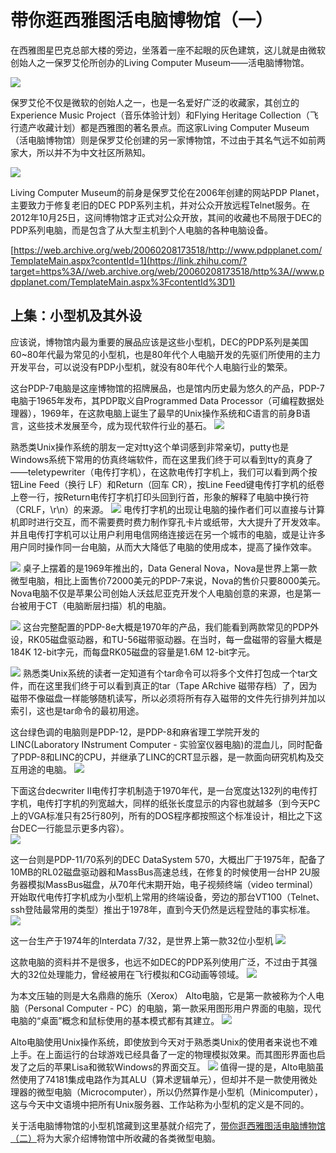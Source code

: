 
# 带你逛西雅图活电脑博物馆（一）
在西雅图星巴克总部大楼的旁边，坐落着一座不起眼的灰色建筑，这儿就是由微软创始人之一保罗艾伦所创办的Living Computer Museum——活电脑博物馆。

![](vx_images/109765617226833.png)

保罗艾伦不仅是微软的创始人之一，也是一名爱好广泛的收藏家，其创立的Experience Music Project（音乐体验计划）和Flying Heritage Collection（飞行遗产收藏计划）都是西雅图的著名景点。而这家Living Computer Museum（活电脑博物馆）则是保罗艾伦创建的另一家博物馆，不过由于其名气远不如前两家大，所以并不为中文社区所熟知。

![](vx_images/276655617249273.png)

Living Computer Museum的前身是保罗艾伦在2006年创建的网站PDP Planet，主要致力于修复老旧的DEC PDP系列主机，并对公众开放远程Telnet服务。在2012年10月25日，这间博物馆才正式对公众开放，其间的收藏也不局限于DEC的PDP系列电脑，而是包含了从大型主机到个人电脑的各种电脑设备。  

  

[https://web.archive.org/web/20060208173518/http://www.pdpplanet.com/TemplateMain.aspx?contentId=1](https://link.zhihu.com/?target=https%3A//web.archive.org/web/20060208173518/http%3A//www.pdpplanet.com/TemplateMain.aspx%3FcontentId%3D1)  

## 上集：小型机及其外设

应该说，博物馆内最为重要的展品应该是这些小型机，DEC的PDP系列是美国60~80年代最为常见的小型机，也是80年代个人电脑开发的先驱们所使用的主力开发平台，可以说没有PDP小型机，就没有80年代个人电脑行业的繁荣。

这台PDP-7电脑是这座博物馆的招牌展品，也是馆内历史最为悠久的产品，PDP-7电脑于1965年发布，其PDP取义自Programmed Data Processor（可编程数据处理器），1969年，在这款电脑上诞生了最早的Unix操作系统和C语言的前身B语言，这些技术发展至今，成为现代软件行业的基石。
![](vx_images/470995617244409.png)

熟悉类Unix操作系统的朋友一定对tty这个单词感到非常亲切，putty也是Windows系统下常用的仿真终端软件，而在这里我们终于可以看到tty的真身了——teletypewriter（电传打字机），在这款电传打字机上，我们可以看到两个按钮Line Feed（换行 LF）和Return（回车 CR），按Line Feed键电传打字机的纸卷上卷一行，按Return电传打字机打印头回到行首，形象的解释了电脑中换行符（CRLF，\\r\\n）的来源。
![](vx_images/594605617237955.png)
电传打字机的出现让电脑的操作者们可以直接与计算机即时进行交互，而不需要费时费力制作穿孔卡片或纸带，大大提升了开发效率。并且电传打字机可以让用户利用电信网络连接远在另一个城市的电脑，或是让许多用户同时操作同一台电脑，从而大大降低了电脑的使用成本，提高了操作效率。

![](vx_images/120795717231089.png)
桌子上摆着的是1969年推出的，Data General Nova，Nova是世界上第一款微型电脑，相比上面售价72000美元的PDP-7来说，Nova的售价只要8000美元。Nova电脑不仅是苹果公司创始人沃兹尼亚克开发个人电脑创意的来源，也是第一台被用于CT（电脑断层扫描）机的电脑。  

![](vx_images/302965717221619.png)
这台完整配置的PDP-8e大概是1970年的产品，我们能看到两款常见的PDP外设，RK05磁盘驱动器，和TU-56磁带驱动器。在当时，每一盘磁带的容量大概是184K 12-bit字元，而每盘RK05磁盘的容量是1.6M 12-bit字元。

![](vx_images/281615817224123.png)
熟悉类Unix系统的读者一定知道有个tar命令可以将多个文件打包成一个tar文件，而在这里我们终于可以看到真正的tar（Tape ARchive 磁带存档）了，因为磁带不像磁盘一样能够随机读写，所以必须将所有存入磁带的文件先行排列并加以索引，这也是tar命令的最初用途。

这台绿色调的电脑则是PDP-12，是PDP-8和麻省理工学院开发的LINC(Laboratory INstrument Computer - 实验室仪器电脑)的混血儿，同时配备了PDP-8和LINC的CPU，并继承了LINC的CRT显示器，是一款面向研究机构及交互用途的电脑。
![](vx_images/461955817233070.png)


下面这台decwriter II电传打字机制造于1970年代，是一台宽度达132列的电传打字机，电传打字机的列宽越大，同样的纸张长度显示的内容也就越多（到今天PC上的VGA标准只有25行80列，所有的DOS程序都按照这个标准设计，相比之下这台DEC一行能显示更多内容）。  
![](vx_images/125210018226564.png)


这一台则是PDP-11/70系列的DEC DataSystem 570，大概出厂于1975年，配备了10MB的RL02磁盘驱动器和MassBus高速总线，在修复的时候使用一台HP 2U服务器模拟MassBus磁盘，从70年代末期开始，电子视频终端（video terminal）开始取代电传打字机成为小型机上常用的终端设备，旁边的那台VT100（Telnet、ssh登陆最常用的类型）推出于1978年，直到今天仍然是远程登陆的事实标准。
![](vx_images/240515917225955.png)


这一台生产于1974年的Interdata 7/32，是世界上第一款32位小型机
![](vx_images/510700018253519.png)

这款电脑的资料并不是很多，也远不如DEC的PDP系列使用广泛，不过由于其强大的32位处理能力，曾经被用在飞行模拟和CG动画等领域。
![](vx_images/26310118235732.png)

为本文压轴的则是大名鼎鼎的施乐（Xerox） Alto电脑，它是第一款被称为个人电脑（Personal Computer - PC）的电脑，第一款采用图形用户界面的电脑，现代电脑的“桌面”概念和鼠标使用的基本模式都有其建立。
![](vx_images/152880118225030.png)

Alto电脑使用Unix操作系统，即使放到今天对于熟悉类Unix的使用者来说也不难上手。在上面运行的台球游戏已经具备了一定的物理模拟效果。而其图形界面也启发了之后的苹果Lisa和微软Windows的界面交互。
![](vx_images/327640118221281.png)
值得一提的是，Alto电脑虽然使用了74181集成电路作为其ALU（算术逻辑单元），但却并不是一款使用微处理器的微型电脑（Microcomputer），所以仍然算作是小型机（Minicomputer），这与今天中文语境中把所有Unix服务器、工作站称为小型机的定义是不同的。

关于活电脑博物馆的小型机馆藏到这里基就介绍完了，[带你逛西雅图活电脑博物馆（二）](https://zhuanlan.zhihu.com/p/21786403?refer=retrocomputing)将为大家介绍博物馆中所收藏的各类微型电脑。